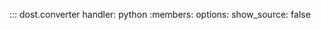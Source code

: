 ::: dost.converter
    handler: python
    :members:
    options:
      show_source: false
    

   